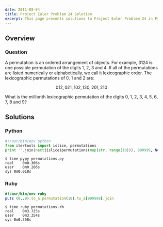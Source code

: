 ```yaml
---
date: 2011-08-04
title: Project Euler Problem 24 Solution
excerpt: This page presents solutions to Project Euler Problem 24 in Python and Ruby.
---
```



## Overview


### Question

<p>
A permutation is an ordered arrangement of objects. 
For example, 3124 is one possible permutation of the 
digits 1, 2, 3 and 4. If all of the permutations are 
listed numerically or alphabetically, we call it 
lexicographic order. The lexicographic permutations 
of 0, 1 and 2 are:
</p>

$$012, 021, 102, 120, 201, 210$$

<p>
What is the millionth lexicographic permutation of the 
digits 0, 1, 2, 3, 4, 5, 6, 7, 8 and 9?
</p>






## Solutions

### Python

```python
#!/usr/bin/env python
from itertools import islice, permutations
print ''.join(next(islice(permutations(map(str, range(10))), 999999, None)))
```


```
$ time pypy permutations.py
real	0m0.306s
user	0m0.286s
sys	0m0.018s
```



### Ruby

```ruby
#!/usr/bin/env ruby
puts (0..9).to_a.permutation(10).to_a[999999].join
```


```
$ time ruby permutations.rb
real	0m3.725s
user	0m3.354s
sys	0m0.358s
```


